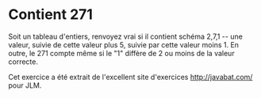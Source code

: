 
# Contient 271 #
Soit un tableau d'entiers, renvoyez vrai si il contient schéma 2,7,1 -- une
valeur, suivie de cette valeur plus 5, suivie par cette valeur moins 1. En
outre, le 271 compte même si le "1" diffère de 2 ou moins de la valeur
correcte.

Cet exercice a été extrait de l'excellent site d'exercices
http://javabat.com/ pour JLM.

